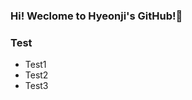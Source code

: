 ### Hi! Weclome to Hyeonji's GitHub!🌱

<!-- BLOG-POST-LIST:START -->
<!-- BLOG-POST-LIST:END -->

### Test
- Test1
- Test2
- Test3
